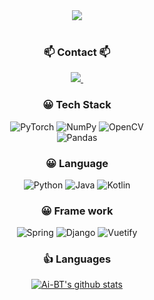<!-- header -->

<div align=center>
<img src="https://capsule-render.vercel.app/api?type=cylinder&color=auto&text=AI-BT&fontAlignY=45&fontSize=40&height=150&descAlignY=70"></br></br>


<h3 align="center">📫 Contact 📫</h3>
<div align="center">
  <a href="https://ai-bt.tistory.com/category/AI">
    <img src="https://img.shields.io/badge/Velog-1EBC8F?style=for-the-badge&logo=velog&logoColor=white" />&nbsp
</a>



### 😀 Tech Stack
![PyTorch](https://img.shields.io/badge/PyTorch-%23EE4C2C.svg?style=for-the-badge&logo=PyTorch&logoColor=white)
![NumPy](https://img.shields.io/badge/numpy-%23013243.svg?style=for-the-badge&logo=numpy&logoColor=white)
![OpenCV](https://img.shields.io/badge/opencv-%23white.svg?style=for-the-badge&logo=opencv&logoColor=white)  
![Pandas](https://img.shields.io/badge/pandas-%23150458.svg?style=for-the-badge&logo=pandas&logoColor=white)

<!-- language -->
### 😀 Language
![Python](https://img.shields.io/badge/python-3670A0?style=for-the-badge&logo=python&logoColor=ffdd54)
![Java](https://img.shields.io/badge/java-%23ED8B00.svg?style=for-the-badge&logo=java&logoColor=white)
![Kotlin](https://img.shields.io/badge/Kotlin-%23150458.svg?style=for-the-badge&logo=Kotlin&logoColor=blueviolet)

<!-- frame work-->
### 😀 Frame work
![Spring](https://img.shields.io/badge/spring-%236DB33F.svg?style=for-the-badge&logo=spring&logoColor=white)
![Django](https://img.shields.io/badge/django-%23092E20.svg?style=for-the-badge&logo=django&logoColor=white)
![Vuetify](https://img.shields.io/badge/Vuetify-1867C0?style=for-the-badge&logo=vuetify&logoColor=AEDDFF)

### 👍 Languages
<!-- Most Language -->
[![Ai-BT's github stats](https://github-readme-stats.vercel.app/api/top-langs/?username=Ai-BT&show_icons=true&hide_border=true&title_color=004386&icon_color=004386&layout=compact)](https://github.com/Ai-BT)
</div>

